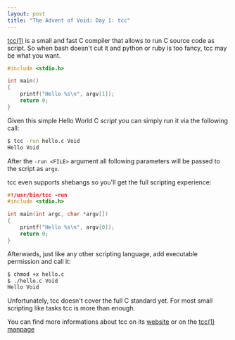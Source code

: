 ```yaml
---
layout: post
title: "The Advent of Void: Day 1: tcc"
---
```


[tcc(1)](https://man.voidlinux.org/tcc) is a small and fast C compiler that
allows to run C source code as script. So when bash doesn't cut it and python or
ruby is too fancy, tcc may be what you want.

```C
#include <stdio.h>

int main()
{
	printf("Hello %s\n", argv[1]);
	return 0;
}
```

Given this simple Hello World C *script* you can simply run it via the following
call:

```bash
$ tcc -run hello.c Void
Hello Void
```

After the `-run <FILE>` argument all following parameters will be passed to the
script as `argv`.

tcc even supports shebangs so you'll get the full scripting experience:

```C
#!/usr/bin/tcc -run
#include <stdio.h>

int main(int argc, char *argv[])
{
	printf("Hello %s\n", argv[0]);
	return 0;
}
```

Afterwards, just like any other scripting language, add executable permission
and call it:

```bash
$ chmod +x hello.c
$ ./hello.c Void
Hello Void
```

Unfortunately, tcc doesn't cover the full C standard yet. For most small
scripting like tasks tcc is more than enough.

You can find more informations about tcc on its
[website](https://bellard.org/tcc/) or on the [tcc(1)
manpage](https://man.voidlinux.org/tcc)
